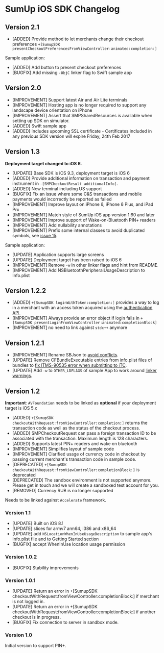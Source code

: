 # SumUp iOS SDK Changelog

## Version 2.1

* [ADDED] Provide method to let merchants change their checkout preferences
  `+[SumupSDK presentCheckoutPreferencesFromViewController:animated:completion:]`

Sample application:

* [ADDED] Add button to present checkout preferences
* [BUGFIX] Add missing `-ObjC` linker flag to Swift sample app


## Version 2.0

* [IMPROVEMENT] Support latest Air and Air Lite terminals
* [IMPROVEMENT] Hosting app is no longer required to support any landscape
  device orientation on iPhone
* [IMPROVEMENT] Assert that SMPSharedResources is available when setting up SDK
  on simulator.
* [ADDED] Swift sample app
* [ADDED] Includes upcoming SSL certificate - Certificates included in any
  previous SDK version will expire Friday, 24th Feb 2017

## Version 1.3

**Deployment target changed to iOS 6.**

* [UPDATE] Base SDK is iOS 9.3, deployment target is iOS 6
* [ADDED] Provide additional information on transaction and payment
  instrument in `-[SMPCheckoutResult additionalInfo]`.
* [ADDED] New terminal including US support
* [BUGFIX] Fix an issue where some C&S transactions and mobile payments
  would incorrectly be reported as failed
* [IMPROVEMENT] Improve layout on iPhone 6, iPhone 6 Plus, and iPad Pro
* [IMPROVEMENT] Match style of SumUp iOS app version 1.60 and later
* [IMPROVEMENT] Improve support of Wake-on-Bluetooth PIN+ readers
* [IMPROVEMENT] Add nullability annotations
* [IMPROVEMENT] Prefix some internal classes to avoid duplicated symbols,
  see [issue 15](https://github.com/sumup/sumup-ios-sdk/issues/15).

Sample application:

* [UPDATE] Application supports large screens
* [UPDATE] Deployment target has been raised to iOS 6
* [IMPROVEMENT] Remove `-w` in other linker flags and hint from README.
* [IMPROVEMENT] Add NSBluetoothPeripheralUsageDescription to Info.plist

## Version 1.2.2

* [ADDED] `+[SumupSDK loginWithToken:completion:]` provides a way to log in a
merchant with an access token acquired using the
[authentication API](https://sumup.com/integration#APIAuth).
* [IMPROVEMENT] Always provide an error object if login fails in
`+[SumupSDK presentLoginFromViewController:animated:completionBlock]`
* [IMPROVEMENT] no need to link against `stdc++` anymore

## Version 1.2.1
* [IMPROVEMENT] Rename SBJson to [avoid conflicts](https://github.com/sumup/sumup-ios-sdk/issues/1).
* [UPDATE] Remove CFBundleExecutable entries from info.plist files of bundles to [fix ITMS-90535 error when submitting to iTC](https://github.com/sumup/sumup-ios-sdk/issues/4).
* [UPDATE] Add `-w` to `OTHER_LDFLAGS` of sample App to work around [linker warnings](http://stackoverflow.com/a/32543155).

## Version 1.2
**Important**: `AVFoundation` needs to be linked as **optional** if your deployment target is iOS 5.x

* [ADDED] `+[SumupSDK checkoutWithRequest:fromViewController:completion:]` returns the transaction code as well as the status of the checkout process.
* [ADDED] SMPCheckoutRequest can pass a foreign transaction ID to be associated with the transaction. Maximum length is 128 characters.
* [ADDED] Supports latest PIN+ readers and wake on bluetooth
* [IMPROVEMENT] Simplifies layout of sample code
* [IMPROVEMENT] Clarified usage of currency code in checkout by passing current merchant's transaction code in sample code.
* [DEPRECATED] `+[SumupSDK checkoutWithRequest:fromViewController:completionBlock:]` is deprecated
* [DEPRECATED] The sandbox environment is not supported anymore. Please get in touch and we will create a sandboxed test account for you.
* [REMOVED] Currency RUB is no longer supported

Needs to be linked against `Accelerate` framework.

### Version 1.1
* [UPDATE] Built on iOS 8.1
* [UPDATE] slices for armv7 arm64, i386 and x86_64
* [UPDATE] add `NSLocationWhenInUseUsageDescription` to sample app's Info.plist file and to Getting Started section
* [BUGFIX] accept WhenInUse location usage permission

### Version 1.0.2
* [BUGFIX] Stability improvements

### Version 1.0.1
* [UPDATE] Return an error in +[SumupSDK checkoutWithRequest:fromViewController:completionBlock:] if merchant is not logged in.
* [UPDATE] Return an error in +[SumupSDK checkoutWithRequest:fromViewController:completionBlock:] if another checkout is in progress.
* [BUGFIX] Fix connection to server in sandbox mode.

### Version 1.0
Initial version to support PIN+.
